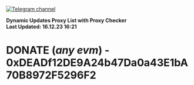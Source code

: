 [![Telegram channel](https://img.shields.io/endpoint?url=https://runkit.io/damiankrawczyk/telegram-badge/branches/master?url=https://t.me/n4z4v0d)](https://t.me/n4z4v0d) 

**Dynamic Updates Proxy List with Proxy Checker**  
**Last Updated: 16.12.23 16:21**

# DONATE (_any evm_) - 0xDEADf12DE9A24b47Da0a43E1bA70B8972F5296F2
